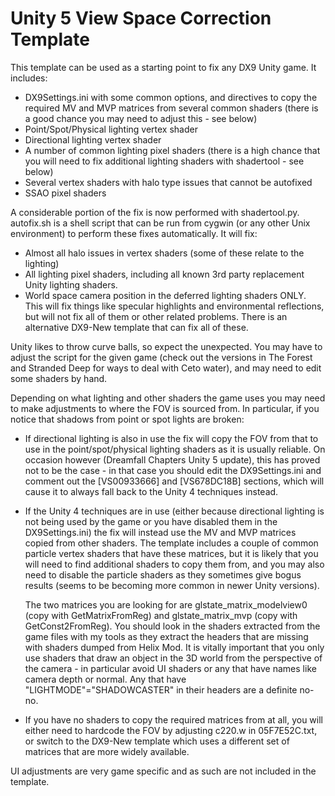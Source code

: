 Unity 5 View Space Correction Template
======================================

This template can be used as a starting point to fix any DX9 Unity game. It
includes:

- DX9Settings.ini with some common options, and directives to copy the required
  MV and MVP matrices from several common shaders (there is a good chance you
  may need to adjust this - see below)
- Point/Spot/Physical lighting vertex shader
- Directional lighting vertex shader
- A number of common lighting pixel shaders (there is a high chance that you
  will need to fix additional lighting shaders with shadertool - see below)
- Several vertex shaders with halo type issues that cannot be autofixed
- SSAO pixel shaders

A considerable portion of the fix is now performed with shadertool.py.
autofix.sh is a shell script that can be run from cygwin (or any other Unix
environment) to perform these fixes automatically. It will fix:

- Almost all halo issues in vertex shaders (some of these relate to the
  lighting)
- All lighting pixel shaders, including all known 3rd party replacement Unity
  lighting shaders.
- World space camera position in the deferred lighting shaders ONLY. This will
  fix things like specular highlights and environmental reflections, but will
  not fix all of them or other related problems. There is an alternative
  DX9-New template that can fix all of these.

Unity likes to throw curve balls, so expect the unexpected. You may have to
adjust the script for the given game (check out the versions in The Forest and
Stranded Deep for ways to deal with Ceto water), and may need to edit some
shaders by hand.

Depending on what lighting and other shaders the game uses you may need to make
adjustments to where the FOV is sourced from. In particular, if you notice that
shadows from point or spot lights are broken:

- If directional lighting is also in use the fix will copy the FOV from that to
  use in the point/spot/physical lighting shaders as it is usually reliable. On
  occasion however (Dreamfall Chapters Unity 5 update), this has proved not to
  be the case - in that case you should edit the DX9Settings.ini and comment
  out the [VS00933666] and [VS678DC18B] sections, which will cause it to always
  fall back to the Unity 4 techniques instead.

- If the Unity 4 techniques are in use (either because directional lighting is
  not being used by the game or you have disabled them in the DX9Settings.ini)
  the fix will instead use the MV and MVP matrices copied from other shaders.
  The template includes a couple of common particle vertex shaders that have
  these matrices, but it is likely that you will need to find additional
  shaders to copy them from, and you may also need to disable the particle
  shaders as they sometimes give bogus results (seems to be becoming more
  common in newer Unity versions).  
    
  The two matrices you are looking for are glstate\_matrix\_modelview0 (copy
  with GetMatrixFromReg) and glstate\_matrix\_mvp (copy with GetConst2FromReg).
  You should look in the shaders extracted from the game files with my tools as
  they extract the headers that are missing with shaders dumped from Helix Mod.
  It is vitally important that you only use shaders that draw an object in the
  3D world from the perspective of the camera - in particular avoid UI shaders
  or any that have names like camera depth or normal. Any that have
  "LIGHTMODE"="SHADOWCASTER" in their headers are a definite no-no.

- If you have no shaders to copy the required matrices from at all, you will
  either need to hardcode the FOV by adjusting c220.w in 05F7E52C.txt, or
  switch to the DX9-New template which uses a different set of matrices that
  are more widely available.

UI adjustments are very game specific and as such are not included in the
template.
